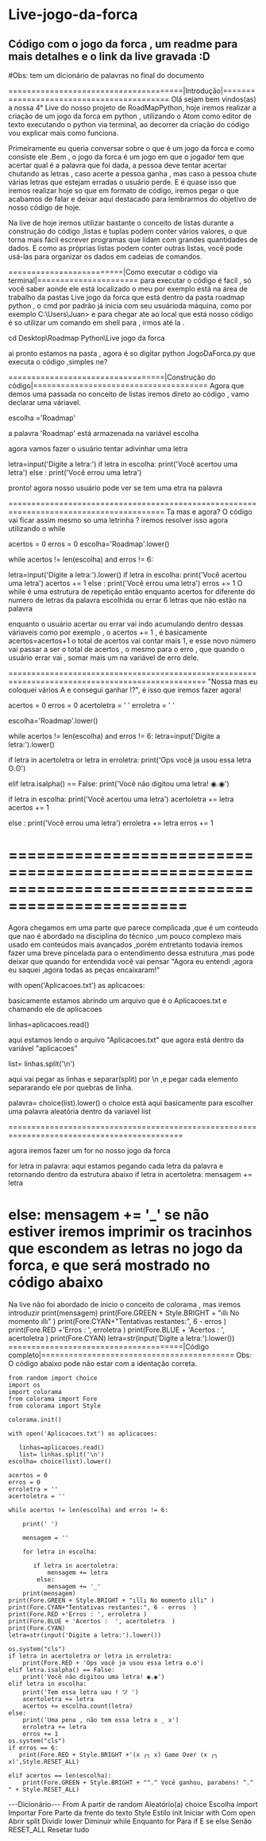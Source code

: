 # Live-jogo-da-forca
## Código com o jogo da forca , um readme para mais detalhes e o link da live gravada :D 
#Obs: tem um dicionário de palavras no final do documento

======================================|Introdução|==========================================
Olá sejam bem vindos(as) a nossa 4° Live do nosso projeto de RoadMapPython, hoje iremos realizar a criação de um jogo da forca em python , utilizando  o Atom como editor de texto executando o python via terminal, ao decorrer da criação do código vou explicar mais como funciona.

Primeiramente eu queria conversar sobre o que é um jogo da forca e como consiste ele .Bem , o jogo da forca é um jogo em que o jogador tem que acertar qual é a palavra que foi dada, a pessoa deve tentar acertar chutando as letras , caso acerte a pessoa ganha , mas caso a pessoa chute várias letras que estejam erradas o usuário perde.
E é quase isso que iremos realizar hoje so que em formato de código, iremos pegar o que acabamos de falar e deixar aqui 
destacado para lembrarmos do objetivo de nosso código de hoje.

Na live de hoje iremos utilizar bastante o conceito de listas durante a construção do código ,listas e tuplas podem conter vários valores, o que torna mais fácil escrever programas que lidam com grandes quantidades de dados. E como as próprias listas podem conter outras listas, você pode usá-las para organizar os dados em cadeias de comandos.

=========================|Como executar o código via terminal|======================
para executar o código é facil , só você saber aonde ele está localizado o meu por exemplo está na área de trabalho 
da pastas Live jogo da forca que está dentro da pasta roadmap python , o cmd por padrão já inicia com seu usuárioda máquina,
como por exemplo C:\Users\Juan> e para chegar ate ao local que está nosso código é so utilizar um comando em shell para , 
irmos até la .

cd Desktop\Roadmap Python\Live jogo da forca

ai pronto estamos na pasta , agora é so digitar python JogoDaForca.py que executa o código ,simples ne?

==================================|Construção do código|======================================
Agora que demos uma passada no conceito de listas iremos direto ao código , vamo declarar uma váriavel.
  
  escolha ='Roadmap'
    
a palavra 'Roadmap' está armazenada na variável escolha

agora vamos fazer o usuário tentar adivinhar uma letra 

letra=input('Digite a letra:')
if letra in escolha:
     print('Você acertou uma letra')
else :
     print('Você errou uma letra')

pronto! agora nosso usuário pode ver se tem uma etra na palavra

========================================================================================
 Ta mas e agora? O código vai ficar assim mesmo so uma letrinha ?
 iremos resolver isso agora utilizando o while 
 
acertos = 0
erros   = 0
escolha='Roadmap'.lower()

while acertos != len(escolha) and erros != 6:

  letra=input('Digite a letra:').lower()
  if letra in escolha:
       print('Você acertou uma letra')
       acertos += 1
  else :
       print('Você errou uma letra')
       erros += 1
 O while é uma estrutura de repetição então enquanto acertos for diferente do numero de letras 
 da palavra escolhida ou errar 6 letras que não estão na palavra
 
 enquanto o usuário acertar ou errar vai indo acumulando dentro dessas váriaveis como por exemplo ,
 o acertos += 1 , é basicamente acertos=acertos+1 o total de acertos vai contar mais 1, e esse novo 
 número vai passar a ser o total de acertos , o mesmo para o erro , que quando o usuário errar vai ,
 somar mais um na variável de erro dele.
 
=================================================================================================
"Nossa mas eu coloquei vários A e consegui ganhar !?", é isso que iremos fazer agora!

acertos = 0
erros   = 0
acertoletra = ' '
erroletra = ' '

escolha='Roadmap'.lower()

while acertos != len(escolha) and erros != 6:
  letra=input('Digite a letra:').lower()
  
  if letra in acertoletra or letra in erroletra:
       print('Ops você ja usou essa letra ʘ.ʘ')
  
  elif letra.isalpha() == False:
       print('Você não digitou uma letra! ◉.◉')
       
  if letra in escolha:
       print('Você acertou uma letra')
       acertoletra += letra
       acertos += 1
       
  else :
       print('Você errou uma letra')
       erroletra += letra
       erros += 1
  
=================================================================================================
=================================================================================================
Agora chegamos em uma parte que parece complicada ,que é um conteudo que nao é abordado na disciplina do técnico ,um pouco complexo mais usado em conteúdos mais avançados ,porém entretanto todavia iremos fazer uma breve pincelada para o entendimento dessa estrutura ,mas pode deixar que quando for entendida você vai pensar "Agora eu entendi
,agora eu saquei ,agora todas as peças encaixaram!"  

  with open('Aplicacoes.txt') as aplicacoes:

basicamente estamos abrindo um arquivo que é o Aplicacoes.txt e chamando ele de 
aplicacoes

   linhas=aplicacoes.read()
    
aqui estamos lendo o arquivo "Aplicacoes.txt" que agora está dentro da variável "aplicacoes"

   list= linhas.split('\n')

aqui vai pegar as linhas e separar(split) por \n ,e pegar cada elemento separarando 
ele por quebras de linha.

palavra= choice(list).lower()
o choice está aqui basicamente para escolher uma palavra aleatória dentro da variavel 
list

============================================================================================

agora iremos fazer um for no nosso jogo da forca

   for letra in palavra:
aqui estamos pegando cada letra da palavra e retornando dentro da estrutura abaixo
   if letra in acertoletra:
           mensagem += letra
 
   else:
            mensagem += '_'
se não estiver iremos imprimir os tracinhos que escondem as letras no jogo da forca, e que será 
mostrado no código abaixo
============================================================================================
Na live não foi abordado de inicio o conceito de colorama , mas iremos introduzir 
    print(mensagem)
    print(Fore.GREEN + Style.BRIGHT + "ıllı No momento ıllı" )
    print(Fore.CYAN+"Tentativas restantes:", 6 - erros  )
    print(Fore.RED +'Erros : ', erroletra )
    print(Fore.BLUE + 'Acertos :  ', acertoletra  )
    print(Fore.CYAN)
    letra=str(input('Digite a letra:').lower())
======================================|Código completo|==========================================
Obs: O código abaixo pode não estar com a identação correta.

    from random import choice
    import os
    import colorama
    from colorama import Fore
    from colorama import Style

    colorama.init()

    with open('Aplicacoes.txt') as aplicacoes:

       linhas=aplicacoes.read()
       list= linhas.split('\n')
    escolha= choice(list).lower()

    acertos = 0
    erros = 0
    erroletra = ''
    acertoletra = ''

    while acertos != len(escolha) and erros != 6:

        print(' ')
    
        mensagem = ''
    
        for letra in escolha:
    
           if letra in acertoletra:
               mensagem += letra             
            else:
               mensagem += '_'           
        print(mensagem)
    print(Fore.GREEN + Style.BRIGHT + "ıllı No momento ıllı" )
    print(Fore.CYAN+"Tentativas restantes:", 6 - erros  )
    print(Fore.RED +'Erros : ', erroletra )
    print(Fore.BLUE + 'Acertos :  ', acertoletra  )
    print(Fore.CYAN)
    letra=str(input('Digite a letra:').lower())

    os.system("cls")
    if letra in acertoletra or letra in erroletra:
        print(Fore.RED + 'Ops você ja usou essa letra ʘ.ʘ')
    elif letra.isalpha() == False:
        print('Você não digitou uma letra! ◉.◉')
    elif letra in escolha:
        print('Tem essa letra uau ! ツ ')
        acertoletra += letra
        acertos += escolha.count(letra)
    else:
        print('Uma pena , não tem essa letra x _ x')
        erroletra += letra
        erros += 1
    os.system("cls")
    if erros == 6:
       print(Fore.RED + Style.BRIGHT +'(x ╭╮ x) Game Over (x ╭╮ x)',Style.RESET_ALL)

    elif acertos == len(escolha):
        print(Fore.GREEN + Style.BRIGHT + "^.^ Você ganhou, parabens! ^.^ " + Style.RESET_ALL)
       
-_-_-Dicionário-_-_-
From      A partir de
random    Aleatório(a)
choice    Escolha
import    Importar
Fore      Parte da frente do texto
Style     Estilo 
init      Iniciar
with      Com
open      Abrir
split     Dividir
lower     Diminuir
while     Enquanto
for       Para
if        E se
else      Senão
RESET_ALL Resetar tudo
